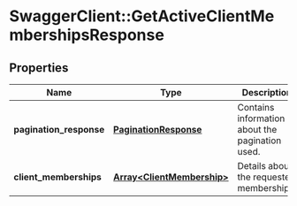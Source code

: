 # SwaggerClient::GetActiveClientMembershipsResponse

## Properties
Name | Type | Description | Notes
------------ | ------------- | ------------- | -------------
**pagination_response** | [**PaginationResponse**](PaginationResponse.md) | Contains information about the pagination used. | [optional] 
**client_memberships** | [**Array&lt;ClientMembership&gt;**](ClientMembership.md) | Details about the requested memberships. | [optional] 


